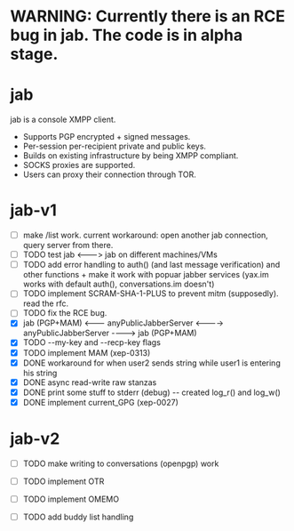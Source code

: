 # WARNING: Currently there is an RCE bug in jab. The code is in alpha stage.

# jab

jab is a console XMPP client.

- Supports PGP encrypted + signed messages.
- Per-session per-recipient private and public keys.
- Builds on existing infrastructure by being XMPP compliant.
- SOCKS proxies are supported.
- Users can proxy their connection through TOR.

# jab-v1

- [ ] make /list work. current workaround: open another jab connection, query server from there.
- [ ] TODO test jab <---> jab on different machines/VMs
- [ ] TODO add error handling to auth() (and last message verification) and other functions + make it work with popuar jabber services (yax.im works with default auth(), conversations.im doesn't)
- [ ] TODO implement SCRAM-SHA-1-PLUS to prevent mitm (supposedly). read the rfc.
- [ ] TODO fix the RCE bug.
- [X] jab (PGP+MAM) <--- anyPublicJabberServer <----> anyPublicJabberServer ----> jab (PGP+MAM)
- [X] TODO --my-key and --recp-key flags
- [X] TODO implement MAM (xep-0313)
- [X] DONE workaround for when user2 sends string while user1 is entering his string
- [X] DONE async read-write raw stanzas
- [X] DONE print some stuff to stderr (debug) -- created log_r() and log_w()
- [X] DONE implement current_GPG (xep-0027)

# jab-v2

- [ ] TODO make writing to conversations (openpgp) work
- [ ] TODO implement OTR
- [ ] TODO implement OMEMO
- [ ] TODO add buddy list handling


